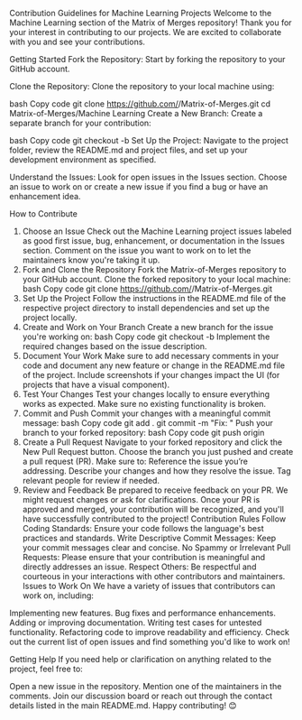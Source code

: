 Contribution Guidelines for Machine Learning Projects
Welcome to the Machine Learning section of the Matrix of Merges repository! Thank you for your interest in contributing to our projects. We are excited to collaborate with you and see your contributions.

Getting Started
Fork the Repository: Start by forking the repository to your GitHub account.

Clone the Repository: Clone the repository to your local machine using:

bash
Copy code
git clone https://github.com/<your-username>/Matrix-of-Merges.git
cd Matrix-of-Merges/Machine Learning
Create a New Branch: Create a separate branch for your contribution:

bash
Copy code
git checkout -b <branch-name>
Set Up the Project: Navigate to the project folder, review the README.md and project files, and set up your development environment as specified.

Understand the Issues: Look for open issues in the Issues section. Choose an issue to work on or create a new issue if you find a bug or have an enhancement idea.

How to Contribute
1. Choose an Issue
Check out the Machine Learning project issues labeled as good first issue, bug, enhancement, or documentation in the Issues section.
Comment on the issue you want to work on to let the maintainers know you're taking it up.
2. Fork and Clone the Repository
Fork the Matrix-of-Merges repository to your GitHub account.
Clone the forked repository to your local machine:
bash
Copy code
git clone https://github.com/<your-username>/Matrix-of-Merges.git
3. Set Up the Project
Follow the instructions in the README.md file of the respective project directory to install dependencies and set up the project locally.
4. Create and Work on Your Branch
Create a new branch for the issue you're working on:
bash
Copy code
git checkout -b <issue-branch-name>
Implement the required changes based on the issue description.
5. Document Your Work
Make sure to add necessary comments in your code and document any new feature or change in the README.md file of the project.
Include screenshots if your changes impact the UI (for projects that have a visual component).
6. Test Your Changes
Test your changes locally to ensure everything works as expected. Make sure no existing functionality is broken.
7. Commit and Push
Commit your changes with a meaningful commit message:
bash
Copy code
git add .
git commit -m "Fix: <description of fix or feature>"
Push your branch to your forked repository:
bash
Copy code
git push origin <branch-name>
8. Create a Pull Request
Navigate to your forked repository and click the New Pull Request button.
Choose the branch you just pushed and create a pull request (PR).
Make sure to:
Reference the issue you’re addressing.
Describe your changes and how they resolve the issue.
Tag relevant people for review if needed.
9. Review and Feedback
Be prepared to receive feedback on your PR. We might request changes or ask for clarifications.
Once your PR is approved and merged, your contribution will be recognized, and you'll have successfully contributed to the project!
Contribution Rules
Follow Coding Standards: Ensure your code follows the language's best practices and standards.
Write Descriptive Commit Messages: Keep your commit messages clear and concise.
No Spammy or Irrelevant Pull Requests: Please ensure that your contribution is meaningful and directly addresses an issue.
Respect Others: Be respectful and courteous in your interactions with other contributors and maintainers.
Issues to Work On
We have a variety of issues that contributors can work on, including:

Implementing new features.
Bug fixes and performance enhancements.
Adding or improving documentation.
Writing test cases for untested functionality.
Refactoring code to improve readability and efficiency.
Check out the current list of open issues and find something you'd like to work on!

Getting Help
If you need help or clarification on anything related to the project, feel free to:

Open a new issue in the repository.
Mention one of the maintainers in the comments.
Join our discussion board or reach out through the contact details listed in the main README.md.
Happy contributing! 😊
